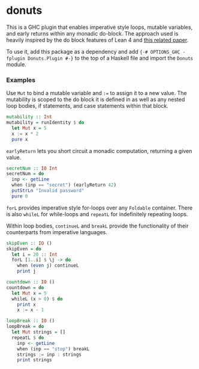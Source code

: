 # donuts

This is a GHC plugin that enables imperative style loops, mutable variables,
and early returns within any monadic do-block. The approach used is heavily
inspired by the do block features of Lean 4 and
[this related paper](https://dl.acm.org/doi/pdf/10.1145/3547640).

To use it, add this package as a dependency and add
`{-# OPTIONS_GHC -fplugin Donuts.Plugin #-}` to the top of a Haskell file and
import the `Donuts` module.

### Examples

Use `Mut` to bind a mutable variable and `:=` to assign it to a new value. The
mutability is scoped to the do block it is defined in as well as any nested
loop bodies, if statements, and case statements within that block.

```haskell
mutability :: Int
mutability = runIdentity $ do
  let Mut x = 5
  x := x * 2
  pure x
```

`earlyReturn` lets you short circuit a monadic computation, returning a given value.

```haskell
secretNum :: IO Int
secretNum = do
  inp <- getLine
  when (inp == "secret") (earlyReturn 42)
  putStrLn "Invalid password"
  pure 0
```

`forL` provides imperative style for-loops over any `Foldable` container. There
is also `whileL` for while-loops and `repeatL` for indefinitely repeating loops.

Within loop bodies, `continueL` and `breakL` provide the functionality
of their counterparts from imperative languages.

```haskell
skipEven :: IO ()
skipEven = do
  let i = 20 :: Int
  forL [1..i] $ \j -> do
    when (even j) continueL
    print j

countdown :: IO ()
countdown = do
  let Mut x = 5
  whileL (x > 0) $ do
    print x
    x := x - 1

loopBreak :: IO ()
loopBreak = do
  let Mut strings = []
  repeatL $ do
    inp <- getLine
    when (inp == "stop") breakL
    strings := inp : strings
    print strings
```
